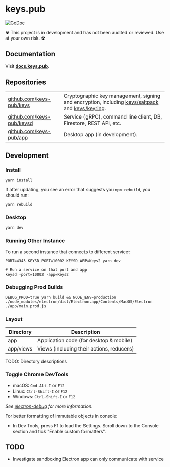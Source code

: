 # keys.pub

[![GoDoc](https://godoc.org/github.com/keys-pub/keys?status.svg)](https://godoc.org/github.com/keys-pub/keys)

☢ This project is in development and has not been audited or reviewed. Use at your own risk. ☢

## Documentation

Visit **[docs.keys.pub](https://docs.keys.pub)**.

## Repositories

|                                                                |                                                                                                                                                                                                              |
| -------------------------------------------------------------- | ------------------------------------------------------------------------------------------------------------------------------------------------------------------------------------------------------------ |
| [github.com/keys-pub/keys](https://github.com/keys-pub/keys)   | Cryptographic key management, signing and encryption, including [keys/saltpack](https://godoc.org/github.com/keys-pub/keys/saltpack) and [keys/keyring](https://godoc.org/github.com/keys-pub/keys/keyring). |
| [github.com/keys-pub/keysd](https://github.com/keys-pub/keysd) | Service (gRPC), command line client, DB, Firestore, REST API, etc.                                                                                                                                           |
| [github.com/keys-pub/app](https://github.com/keys-pub/app)     | Desktop app (in development).                                                                                                                                                                                |

## Development

### Install

```shell
yarn install
```

If after updating, you see an error that suggests you `npm rebuild`, you should run:

```bash
yarn rebuild
```

### Desktop

```shell
yarn dev
```

### Running Other Instance

To run a second instance that connects to different service:

```console
PORT=4343 KEYSD_PORT=10002 KEYSD_APP=Keys2 yarn dev

# Run a service on that port and app
keysd -port=10002 -app=Keys2
```

### Debugging Prod Builds

```shell
DEBUG_PROD=true yarn build && NODE_ENV=production ./node_modules/electron/dist/Electron.app/Contents/MacOS/Electron ./app/main.prod.js
```

### Layout

| Directory | Description                               |
| --------- | ----------------------------------------- |
| app       | Application code (for desktop & mobile)   |
| app/views | Views (including their actions, reducers) |

TODO: Directory descriptions

### Toggle Chrome DevTools

- macOS: `Cmd-Alt-I` or `F12`
- Linux: `Ctrl-Shift-I` or `F12`
- Windows: `Ctrl-Shift-I` or `F12`

_See [electron-debug](https://github.com/sindresorhus/electron-debug) for more information._

For better formatting of immutable objects in console:

- In Dev Tools, press F1 to load the Settings. Scroll down to the Console section and tick "Enable custom formatters".

## TODO

- Investigate sandboxing Electron app can only communicate with service
